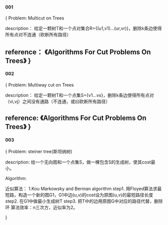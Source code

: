 #### 001
{ 
Problem: Multicut on Trees

description：
给定一颗树T和一个点对集合R={(u1,v1)...(ur,vr)}，删除k条边使得所有点对不连通（砍断所有路径）

reference：
《Algorithms For Cut Problems On Trees》
}
----------------------------------------------------------------------------------------------------------------------------

#### 002
{
Problem: Multiway cut on Trees

description：
给定一颗树T和一个点集S={v1...vs}，删除k条边使得所有点对（vi,vj）之间没有通路（不连通，或曰砍断所有路径）

reference:
《Algorithms For Cut Problems On Trees》
}
----------------------------------------------------------------------------------------------------------------------------

#### 003
{
Problem: steiner tree(斯坦纳树)

description:
给一个无向图和一个点集S，做一棵包含S的生成树，使其cost最小。

Algorithm:

近似算法：
1.Kou Markowsky and Berman algorithm
step1.
用Floyed算法求最短路，构造一个新的图G1，G1中边(u,v)的cost设为原图(u,v)的最短路径长度
step2.
在G1中做最小生成树T
step3.
把T中的边用原图G中对应的路径代替，删除环
算法效率：n三次方，近似率为2。

}
